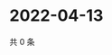 # 2022-04-13

共 0 条

<!-- BEGIN WEIBO -->
<!-- 最后更新时间 Wed Apr 13 2022 01:18:45 GMT+0800 (China Standard Time) -->

<!-- END WEIBO -->
